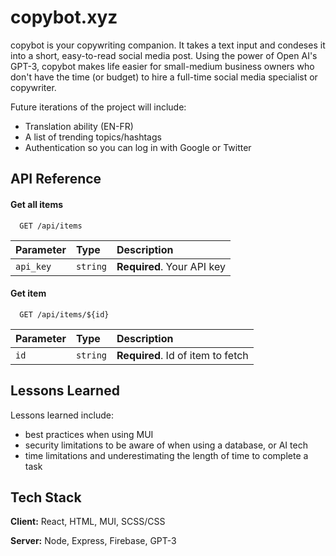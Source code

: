 
# copybot.xyz

copybot is your copywriting companion. It takes a text input and condeses it into a short, easy-to-read social media post. 
Using the power of Open AI's GPT-3, copybot makes life easier for small-medium business owners who don't have the time (or budget) to hire a full-time social media specialist or copywriter.

Future iterations of the project will include: 

* Translation ability (EN-FR)
* A list of trending topics/hashtags
* Authentication so you can log in with Google or Twitter


## API Reference

#### Get all items

```http
  GET /api/items
```

| Parameter | Type     | Description                |
| :-------- | :------- | :------------------------- |
| `api_key` | `string` | **Required**. Your API key |

#### Get item

```http
  GET /api/items/${id}
```

| Parameter | Type     | Description                       |
| :-------- | :------- | :-------------------------------- |
| `id`      | `string` | **Required**. Id of item to fetch |


## Lessons Learned

Lessons learned include: 

* best practices when using MUI
* security limitations to be aware of when using a database, or AI tech
* time limitations and underestimating the length of time to complete a task




## Tech Stack

**Client:** React, HTML, MUI, SCSS/CSS

**Server:** Node, Express, Firebase, GPT-3

